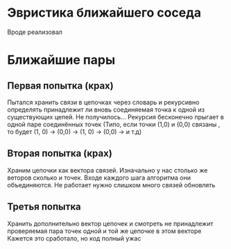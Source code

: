 # Эвристика ближайшего соседа
Вроде реализовал
# Ближайшие пары

## Первая попытка (крах)
Пытался хранить связи в цепочках через словарь и рекурсивно определять принадлежит ли вновь соединяемая точка к одной из существующих цепей. Не получилось...
Рекурсия бесконечно прыгает в одной паре соединённых точек (Типо, если точки (1,0) и (0,0) связаны , то будет (1, 0) ->  (0,0) -> (1, 0) ->  (0,0) ->  и т.д)
## Вторая попытка (крах)
Храним цепочки как вектора связей. Изначально у нас столько же веторов сколько и точек. Входе каждого шага алгоритма они объединяются.
Не работает нужно слишком много связей обновлять
## Третья попытка
Хранить дополнительно вектор цепочек и смотреть не принадлежит проверяемая пара точек одной и той же цепочке в этом векторе
Кажется это сработало, но код полный ужас
